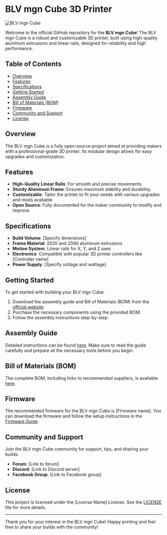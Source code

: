 # BLV mgn Cube 3D Printer

![BLV mgn Cube](link-to-your-image.jpg)

Welcome to the official GitHub repository for the **BLV mgn Cube**! The BLV mgn Cube is a robust and customizable 3D printer, built using high-quality aluminum extrusions and linear rails, designed for reliability and high performance.

## Table of Contents
- [Overview](Overview/overview.md)
- [Features](#features)
- [Specifications](#specifications)
- [Getting Started](#getting-started)
- [Assembly Guide](#assembly-guide)
- [Bill of Materials (BOM)](#bill-of-materials-bom)
- [Firmware](#firmware)
- [Community and Support](#community-and-support)
- [License](#license)

## Overview
The BLV mgn Cube is a fully open-source project aimed at providing makers with a professional-grade 3D printer. Its modular design allows for easy upgrades and customization.

## Features
- **High-Quality Linear Rails**: For smooth and precise movements.
- **Sturdy Aluminum Frame**: Ensures maximum stability and durability.
- **Customizable**: Tailor the printer to fit your needs with various upgrades and mods available.
- **Open Source**: Fully documented for the maker community to modify and improve.

## Specifications
- **Build Volume**: [Specify dimensions]
- **Frame Material**: 2020 and 2040 aluminum extrusions
- **Motion System**: Linear rails for X, Y, and Z axes
- **Electronics**: Compatible with popular 3D printer controllers like [Controller name]
- **Power Supply**: [Specify voltage and wattage]

## Getting Started
To get started with building your BLV mgn Cube:
1. Download the assembly guide and Bill of Materials (BOM) from the [official website](https://www.blvprojects.com/blv-mgn-cube-3d-printer).
2. Purchase the necessary components using the provided BOM.
3. Follow the assembly instructions step-by-step.

## Assembly Guide
Detailed instructions can be found [here](link-to-assembly-guide). Make sure to read the guide carefully and prepare all the necessary tools before you begin.

## Bill of Materials (BOM)
The complete BOM, including links to recommended suppliers, is available [here](link-to-BOM).

## Firmware
The recommended firmware for the BLV mgn Cube is [Firmware name]. You can download the firmware and follow the setup instructions in the [Firmware Guide](link-to-firmware-guide).

## Community and Support
Join the BLV mgn Cube community for support, tips, and sharing your builds:
- **Forum**: [Link to forum]
- **Discord**: [Link to Discord server]
- **Facebook Group**: [Link to Facebook group]

## License
This project is licensed under the [License Name] License. See the [LICENSE](link-to-license-file) file for more details.

---

Thank you for your interest in the BLV mgn Cube! Happy printing and feel free to share your builds with the community!
